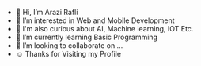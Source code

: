 - 👋 Hi, I’m Arazi Rafli
- 👀 I’m interested in Web and Mobile Development
- 🤖 I'm also curious about AI, Machine learning, IOT Etc.
- 🌱 I’m currently learning Basic Programming
- 💞️ I’m looking to collaborate on ...
- ☺ Thanks for Visiting my Profile
